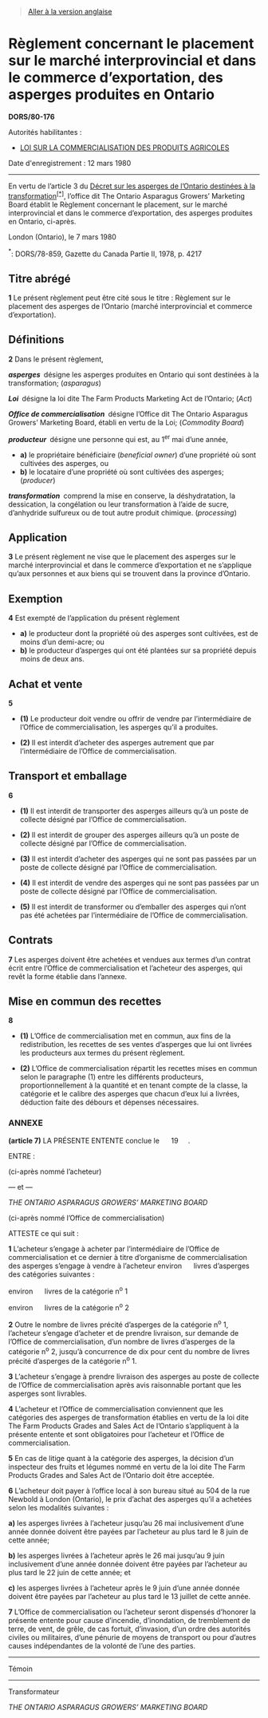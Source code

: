 > [Aller à la version anglaise](/en/Regulations/Statutory%20Orders%20and%20Regulations/80/176.md)

# Règlement concernant le placement sur le marché interprovincial et dans le commerce d’exportation, des asperges produites en Ontario

**DORS/80-176**

Autorités habilitantes : 
- [LOI SUR LA COMMERCIALISATION DES PRODUITS AGRICOLES](/fr/Lois/Lois%20révisées%20du%20Canada/A/A-6.md)

Date d'enregistrement : 12 mars 1980

----------

En vertu de l’article 3 du [Décret sur les asperges de l’Ontario destinées à la transformation](/fr/Règlements/Décrets,%20ordonnances%20et%20règlements%20statutaires/78/859.md)<sup><a href='#nbp_1f'>[*]</a></sup>, l’office dit The Ontario Asparagus Growers’ Marketing Board établit le Règlement concernant le placement, sur le marché interprovincial et dans le commerce d’exportation, des asperges produites en Ontario, ci-après.

London (Ontario), le 7 mars 1980



<a name='nbp_1f'><sup>*</sup></a>: DORS/78-859, Gazette du Canada Partie II, 1978, p. 4217<br />


## Titre abrégé


**1** Le présent règlement peut être cité sous le titre : Règlement sur le placement des asperges de l’Ontario (marché interprovincial et commerce d’exportation).




## Définitions


**2** Dans le présent règlement,

***asperges*** désigne les asperges produites en Ontario qui sont destinées à la transformation; (*asparagus*)

***Loi*** désigne la loi dite The Farm Products Marketing Act de l’Ontario; (*Act*)

***Office de commercialisation*** désigne l’Office dit The Ontario Asparagus Growers’ Marketing Board, établi en vertu de la Loi; (*Commodity Board*)

***producteur*** désigne une personne qui est, au 1<sup>er</sup> mai d’une année,
- **a)** le propriétaire bénéficiaire (*beneficial owner*) d’une propriété où sont cultivées des asperges, ou
- **b)** le locataire d’une propriété où sont cultivées des asperges; (*producer*)

***transformation*** comprend la mise en conserve, la déshydratation, la dessication, la congélation ou leur transformation à l’aide de sucre, d’anhydride sulfureux ou de tout autre produit chimique. (*processing*)




## Application


**3** Le présent règlement ne vise que le placement des asperges sur le marché interprovincial et dans le commerce d’exportation et ne s’applique qu’aux personnes et aux biens qui se trouvent dans la province d’Ontario.




## Exemption


**4** Est exempté de l’application du présent règlement
- **a)** le producteur dont la propriété où des asperges sont cultivées, est de moins d’un demi-acre; ou
- **b)** le producteur d’asperges qui ont été plantées sur sa propriété depuis moins de deux ans.




## Achat et vente


**5** 

- **(1)** Le producteur doit vendre ou offrir de vendre par l’intermédiaire de l’Office de commercialisation, les asperges qu’il a produites.

- **(2)** Il est interdit d’acheter des asperges autrement que par l’intermédiaire de l’Office de commercialisation.




## Transport et emballage


**6** 

- **(1)** Il est interdit de transporter des asperges ailleurs qu’à un poste de collecte désigné par l’Office de commercialisation.

- **(2)** Il est interdit de grouper des asperges ailleurs qu’à un poste de collecte désigné par l’Office de commercialisation.

- **(3)** Il est interdit d’acheter des asperges qui ne sont pas passées par un poste de collecte désigné par l’Office de commercialisation.

- **(4)** Il est interdit de vendre des asperges qui ne sont pas passées par un poste de collecte désigné par l’Office de commercialisation.

- **(5)** Il est interdit de transformer ou d’emballer des asperges qui n’ont pas été achetées par l’intermédiaire de l’Office de commercialisation.




## Contrats


**7** Les asperges doivent être achetées et vendues aux termes d’un contrat écrit entre l’Office de commercialisation et l’acheteur des asperges, qui revêt la forme établie dans l’annexe.




## Mise en commun des recettes


**8** 

- **(1)** L’Office de commercialisation met en commun, aux fins de la redistribution, les recettes de ses ventes d’asperges que lui ont livrées les producteurs aux termes du présent règlement.

- **(2)** L’Office de commercialisation répartit les recettes mises en commun selon le paragraphe (1) entre les différents producteurs, proportionnellement à la quantité et en tenant compte de la classe, la catégorie et le calibre des asperges que chacun d’eux lui a livrées, déduction faite des débours et dépenses nécessaires.




### **ANNEXE** 
**(article 7)**
LA PRÉSENTE ENTENTE conclue le &nbsp;&nbsp;&nbsp;&nbsp; 19 &nbsp;&nbsp;&nbsp;&nbsp;.


ENTRE :


(ci-après nommé l’acheteur)


— et —


*THE ONTARIO ASPARAGUS GROWERS’ MARKETING BOARD*


(ci-après nommé l’Office de commercialisation)


ATTESTE ce qui suit :


**1** L’acheteur s’engage à acheter par l’intermédiaire de l’Office de commercialisation et ce dernier à titre d’organisme de commercialisation des asperges s’engage à vendre à l’acheteur environ &nbsp;&nbsp;&nbsp;&nbsp; livres d’asperges des catégories suivantes :

environ &nbsp;&nbsp;&nbsp;&nbsp; livres de la catégorie n<sup>o</sup> 1



environ &nbsp;&nbsp;&nbsp;&nbsp; livres de la catégorie n<sup>o</sup> 2




**2** Outre le nombre de livres précité d’asperges de la catégorie n<sup>o</sup> 1, l’acheteur s’engage d’acheter et de prendre livraison, sur demande de l’Office de commercialisation, d’un nombre de livres d’asperges de la catégorie n<sup>o</sup> 2, jusqu’à concurrence de dix pour cent du nombre de livres précité d’asperges de la catégorie n<sup>o</sup> 1.


**3** L’acheteur s’engage à prendre livraison des asperges au poste de collecte de l’Office de commercialisation après avis raisonnable portant que les asperges sont livrables.


**4** L’acheteur et l’Office de commercialisation conviennent que les catégories des asperges de transformation établies en vertu de la loi dite The Farm Products Grades and Sales Act de l’Ontario s’appliquent à la présente entente et sont obligatoires pour l’acheteur et l’Office de commercialisation.


**5** En cas de litige quant à la catégorie des asperges, la décision d’un inspecteur des fruits et légumes nommé en vertu de la loi dite The Farm Products Grades and Sales Act de l’Ontario doit être acceptée.


**6** L’acheteur doit payer à l’office local à son bureau situé au 504 de la rue Newbold à London (Ontario), le prix d’achat des asperges qu’il a achetées selon les modalités suivantes :

**a)** les asperges livrées à l’acheteur jusqu’au 26 mai inclusivement d’une année donnée doivent être payées par l’acheteur au plus tard le 8 juin de cette année;



**b)** les asperges livrées à l’acheteur après le 26 mai jusqu’au 9 juin inclusivement d’une année donnée doivent être payées par l’acheteur au plus tard le 22 juin de cette année; et



**c)** les asperges livrées à l’acheteur après le 9 juin d’une année donnée doivent être payées par l’acheteur au plus tard le 13 juillet de cette année.




**7** L’Office de commercialisation ou l’acheteur seront dispensés d’honorer la présente entente pour cause d’incendie, d’inondation, de tremblement de terre, de vent, de grêle, de cas fortuit, d’invasion, d’un ordre des autorités civiles ou militaires, d’une pénurie de moyens de transport ou pour d’autres causes indépendantes de la volonté de l’une des parties.



____________________
Témoin&nbsp;&nbsp;&nbsp;&nbsp;
____________________
Transformateur

*THE ONTARIO ASPARAGUS GROWERS’ MARKETING BOARD*









